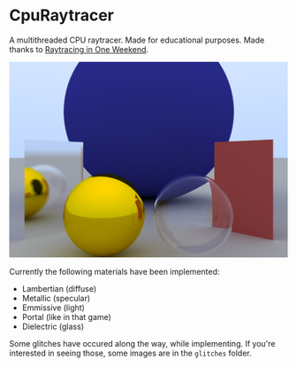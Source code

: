 # CpuRaytracer

A multithreaded CPU raytracer. Made for educational purposes. Made thanks to [Raytracing in One Weekend](https://raytracing.github.io/).

![Showcase](https://raw.githubusercontent.com/janekb04/CpuRaytracer/master/showcase.png "Showcase")

Currently the following materials have been implemented:
 - Lambertian (diffuse)
 - Metallic (specular)
 - Emmissive (light)
 - Portal (like in that game)
 - Dielectric (glass)

 Some glitches have occured along the way, while implementing. If you're interested in seeing those, some images are in the `glitches` folder.